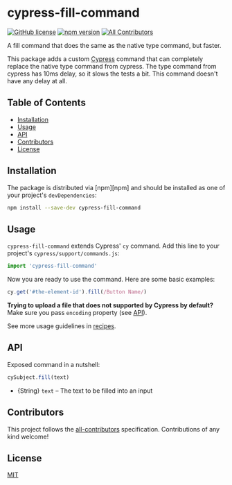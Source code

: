 # cypress-fill-command

[![GitHub license](https://img.shields.io/badge/license-MIT-blue.svg)](https://github.com/danielferrarir/cypress-fill-command/blob/master/LICENSE) [![npm version](https://img.shields.io/npm/v/cypress-fill-command.svg?style=flat&color=important)](https://www.npmjs.com/package/cypress-fill-command) [![All Contributors](https://img.shields.io/badge/all_contributors-0-yellow.svg)](#contributors)

A fill command that does the same as the native type command, but faster.

This package adds a custom [Cypress][cypress] command that can completely replace the native type command from cypress. The type command from cypress has 10ms delay, so it slows the tests a bit. This command doesn't have any delay at all.

## Table of Contents

- [Installation](#installation)
- [Usage](#usage)
- [API](#api)
- [Contributors](#contributors)
- [License](#license)

## Installation

The package is distributed via [npm][npm] and should be installed as one of your project's `devDependencies`:

```bash
npm install --save-dev cypress-fill-command
```

## Usage

`cypress-fill-command` extends Cypress' `cy` command.
Add this line to your project's `cypress/support/commands.js`:

```javascript
import 'cypress-fill-command'
```

Now you are ready to use the command. Here are some basic examples:

```javascript
cy.get('#the-element-id').fill(/Button Name/)
```

**Trying to upload a file that does not supported by Cypress by default?** Make sure you pass `encoding` property (see [API](#api)).

See more usage guidelines in [recipes](./recipes).

## API

Exposed command in a nutshell:

```javascript
cySubject.fill(text)
```

- {String} `text` – The text to be filled into an input

## Contributors

This project follows the [all-contributors](https://github.com/all-contributors/all-contributors) specification. Contributions of any kind welcome!

## License

[MIT][mit]

[cypress]: https://cypress.io
[mit]: https://opensource.org/licenses/MIT
